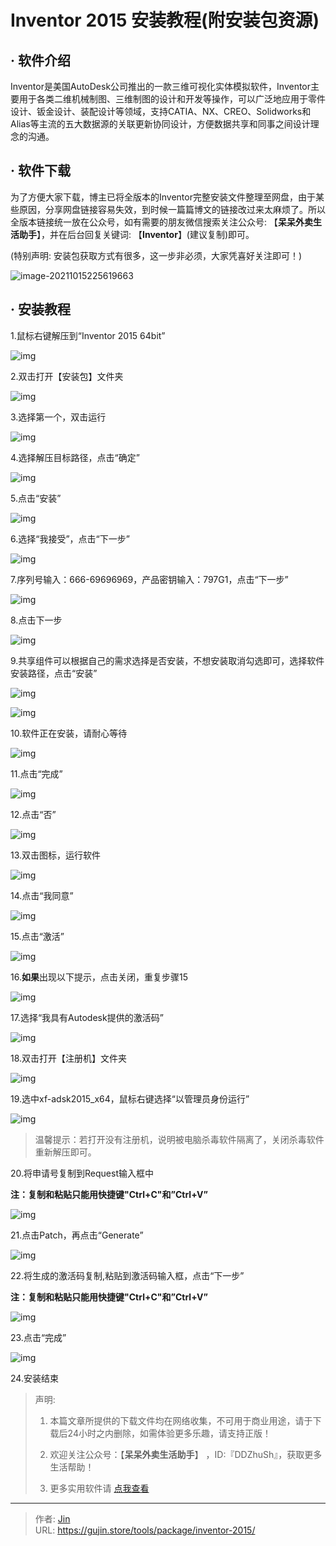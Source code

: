 # Inventor 2015 安装教程(附安装包资源)


## · 软件介绍
Inventor是美国AutoDesk公司推出的一款三维可视化实体模拟软件，Inventor主要用于各类二维机械制图、三维制图的设计和开发等操作，可以广泛地应用于零件设计、钣金设计、装配设计等领域，支持CATIA、NX、CREO、Solidworks和Alias等主流的五大数据源的关联更新协同设计，方便数据共享和同事之间设计理念的沟通。

## · 软件下载
为了方便大家下载，博主已将全版本的Inventor完整安装文件整理至网盘，由于某些原因，分享网盘链接容易失效，到时候一篇篇博文的链接改过来太麻烦了。所以全版本链接统一放在公众号，如有需要的朋友微信搜索关注公众号: 【**呆呆外卖生活助手**】，并在后台回复关键词: 【**Inventor**】(建议复制)即可。

(特别声明: 安装包获取方式有很多，这一步非必须，大家凭喜好关注即可！)

![image-20211015225619663](https://img.gujin.store/img/image-20211015225619663.png)

## · 安装教程

1.鼠标右键解压到“Inventor 2015 64bit”

![img](https://img.gujin.store/img/v2-c65da149d528991acd7eb99988f096cd_720w.png)



2.双击打开【安装包】文件夹

![img](https://img.gujin.store/img/v2-81ec952e400cb12d1883894787a0a95b_720w.png)



3.选择第一个，双击运行

![img](https://img.gujin.store/img/v2-e3ab8870fd1bb049d14024d376f44d0f_720w.png)

4.选择解压目标路径，点击“确定”

![img](https://img.gujin.store/img/v2-4181ce7555aaec1a4a825eb79d4434bc_720w.png)



5.点击“安装”

![img](https://img.gujin.store/img/v2-187b38cdb1e7b9ba0dfd960304c632f7_720w.png)

6.选择“我接受”，点击“下一步”

![img](https://img.gujin.store/img/v2-638802a3c9a24d4157365578feb90222_720w.png)

7.序列号输入：666-69696969，产品密钥输入：797G1，点击“下一步”

![img](https://img.gujin.store/img/v2-f936a09b6008573f40a0ad4cacb7c4f6_720w.png)

8.点击下一步

![img](https://img.gujin.store/img/v2-563e5b4515ce12d6bf77e6324d1c6e19_720w.png)

9.共享组件可以根据自己的需求选择是否安装，不想安装取消勾选即可，选择软件安装路径，点击“安装”

![img](https://img.gujin.store/img/v2-3572e0f41f89264556cd3a9a35454b0b_720w.png)

![img](https://img.gujin.store/img/v2-83882f4b4e5c7f28c68a28cc971255f8_720w.png)

10.软件正在安装，请耐心等待

![img](https://img.gujin.store/img/v2-eb69eb48cb053468d666a84ba70c5142_720w.png)



11.点击“完成”

![img](https://img.gujin.store/img/v2-e3f3102f5a7cfe53c8f05b8619cefefb_720w.png)

12.点击“否”

![img](https://img.gujin.store/img/v2-f1fee570cac3bd081076172755b1e2fd_720w.png)

13.双击图标，运行软件

![img](https://img.gujin.store/img/v2-b339c23f91607c717975fa39ba0072a4_720w.png)

14.点击“我同意”

![img](https://img.gujin.store/img/v2-816c14bb8815d5a7d31ed1a2290e98e1_720w.png)

15.点击“激活”

![img](https://img.gujin.store/img/v2-377d79318edac7d50cfbc8db5a6d7653_720w.png)

16.**如果**出现以下提示，点击关闭，重复步骤15

![img](https://img.gujin.store/img/v2-b7eecf953ddda0f56cb3cb06e245e956_720w.png)

17.选择“我具有Autodesk提供的激活码”

![img](https://img.gujin.store/img/v2-16da2d64f27d3331e14c88c794754a63_720w.png)

18.双击打开【注册机】文件夹

![img](https://img.gujin.store/img/v2-898903f8febd096f3887287e85528039_720w.png)



19.选中xf-adsk2015_x64，鼠标右键选择“以管理员身份运行”

![img](https://img.gujin.store/img/v2-c86d89ceb3b63dfabc3a133226af2c04_720w.png)

> 温馨提示：若打开没有注册机，说明被电脑杀毒软件隔离了，关闭杀毒软件重新解压即可。

20.将申请号复制到Request输入框中

**注：复制和粘贴只能用快捷键"Ctrl+C"和”Ctrl+V”**

![img](https://img.gujin.store/img/v2-2b06c7a075dfd2af0c1fed1edcb6d7ad_720w.png)



21.点击Patch，再点击“Generate”

![img](https://img.gujin.store/img/v2-89cef3b9089b6cecb21b7188686060c1_720w.png)

22.将生成的激活码复制,粘贴到激活码输入框，点击“下一步”

**注：复制和粘贴只能用快捷键"Ctrl+C"和”Ctrl+V”**

![img](https://img.gujin.store/img/v2-5417adf9b6596b62b632ee697a595a8a_720w.png)



23.点击“完成”

![img](https://img.gujin.store/img/v2-36ae43a966ad4049c97a2adf039b9b6d_720w.png)

24.安装结束




> 声明: 
>
> 1. 本篇文章所提供的下载文件均在网络收集，不可用于商业用途，请于下载后24小时之内删除，如需体验更多乐趣，请支持正版！
>
> 2. 欢迎关注公众号：【**呆呆外卖生活助手**】 ，ID:『DDZhuSh』，获取更多生活帮助！
>
> 3. 更多实用软件请  [点我查看](/tools)

---

> 作者: [Jin](https://img.gujin.store/img/favicon.ico)  
> URL: https://gujin.store/tools/package/inventor-2015/  


